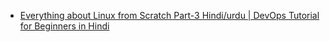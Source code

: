 
- [Everything about Linux from Scratch Part-3 Hindi/urdu | DevOps Tutorial for Beginners in Hindi]([https://www.youtube.com/watch?v=6OfP7lf9Hjw&list=PLBGx66SQNZ8aPsFDwb79JrS2KQBTIZo10&index=5](https://www.youtube.com/watch?v=5-Dspz2_aHQ&list=PLBGx66SQNZ8aPsFDwb79JrS2KQBTIZo10&index=6))
